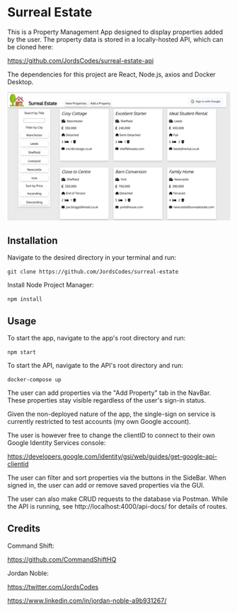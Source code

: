 # Surreal Estate

This is a Property Management App designed to display properties added by the user. The property data is stored in a locally-hosted API, which can be cloned here:

https://github.com/JordsCodes/surreal-estate-api

The dependencies for this project are React, Node.js, axios and Docker Desktop.

<img src="/src/images/screenshot.png" alt="screenshot of app"/>

## Installation

Navigate to the desired directory in your terminal and run: 

`git clone https://github.com/JordsCodes/surreal-estate`

Install Node Project Manager:

`npm install`

## Usage

To start the app, navigate to the app's root directory and run: 

`npm start`

To start the API, navigate to the API's root directory and run: 

`docker-compose up`

The user can add properties via the "Add Property" tab in the NavBar. These properties stay visible regardless of the user's sign-in status.

Given the non-deployed nature of the app, the single-sign on service is currently restricted to test accounts (my own Google account). 

The user is however free to change the clientID to connect to their own Google Identity Services console:

https://developers.google.com/identity/gsi/web/guides/get-google-api-clientid

The user can filter and sort properties via the buttons in the SideBar. When signed in, the user can add or remove saved properties via the GUI. 

The user can also make CRUD requests to the database via Postman. While the API is running, see http://localhost:4000/api-docs/ for details of routes.


## Credits

Command Shift:

https://github.com/CommandShiftHQ

Jordan Noble:

https://twitter.com/JordsCodes

https://www.linkedin.com/in/jordan-noble-a9b931267/




